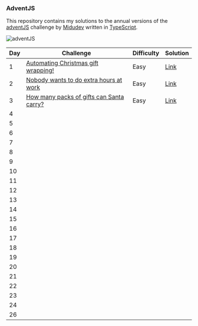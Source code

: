 ### AdventJS ###


This repository contains my solutions to the annual versions of the [adventJS](https://adventjs.dev/) challenge by [Midudev](https://midu.dev/) written in [TypeScript](https://www.typescriptlang.org/).

![adventJS](https://i.imgur.com/brfvaw1.jpg)


| Day |    Challenge   | Difficulty | Solution |
|-----|----------------|------------|----------|
| 1   | [Automating Christmas gift wrapping!](https://adventjs.dev/challenges/2022/1)  | Easy | [Link](https://github.com/aleecmp/adventjs/blob/main/src/2022%20Edition/Day%2001/main.ts)          |
| 2   | [Nobody wants to do extra hours at work](https://adventjs.dev/challenges/2022/2) | Easy | [Link](https://github.com/aleecmp/adventjs/blob/main/src/2022%20Edition/Day%2002/main.ts)       |
| 3   | [How many packs of gifts can Santa carry?](https://adventjs.dev/challenges/2022/3) | Easy | [Link](https://github.com/aleecmp/adventjs/blob/main/src/2022%20Edition/Day%2003/main.ts)         |
| 4   |                |            |          |
| 5   |                |            |          |
| 6   |                |            |          |
| 7   |                |            |          |
| 8   |                |            |          |
| 9   |                |            |          |
| 10  |                |            |          |
| 11  |                |            |          |
| 12  |                |            |          |
| 13  |                |            |          |
| 14  |                |            |          |
| 15  |                |            |          |
| 16  |                |            |          |
| 17  |                |            |          |
| 18  |                |            |          |
| 19  |                |            |          |
| 20  |                |            |          |
| 21  |                |            |          |
| 22  |                |            |          |
| 23  |                |            |          |         
| 24  |                |            |          |
| 26  |                |            |          |
